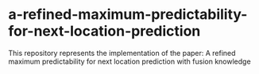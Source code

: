 # a-refined-maximum-predictability-for-next-location-prediction
This repository represents the implementation of the paper: A refined maximum predictability for next location prediction with fusion knowledge
